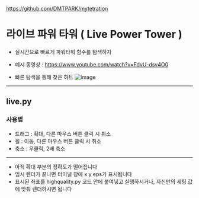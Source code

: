 https://github.com/DMTPARK/mytetration
# 라이브 파워 타워 ( Live Power Tower )
- 실시간으로 빠르게 파워타워 함수를 탐색하자

- 예시 동영상 : https://www.youtube.com/watch?v=FdvU-dsv4O0
- 빠른 탐색을 통해 찾은 하트
![image](https://github.com/kysth0707/LivePowerTower/assets/83905675/34d75cf1-a793-411e-89e9-83424edf0238)

---------
## live.py
### 사용법
- 드래그 : 확대, 다른 마우스 버튼 클릭 시 취소
- 휠 : 이동, 다른 마우스 버튼 클릭 시 취소
- 축소 : 우클릭, 2배 축소
-----------
- 아직 확대 부분의 정확도가 떨어집니다
- 임시 렌더가 끝나면 터미널 창에 x y eps가 표시됩니다
- 표시된 좌표를 highquality.py 코드 안에 붙여넣고 실행하시거나, 자신만의 세팅 값에 맞춰 렌더하시면 됩니다